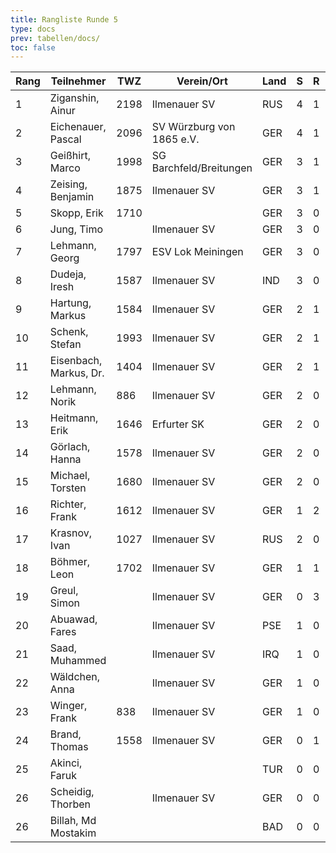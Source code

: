```yaml
---
title: Rangliste Runde 5
type: docs
prev: tabellen/docs/
toc: false
---
```


| Rang | Teilnehmer               | TWZ  | Verein/Ort                  | Land | S  | R  | V  | Punkte | BH   | SB    | ARO  | WIN |
|------|--------------------------|------|-----------------------------|------|----|----|----|--------|------|-------|------|-----|
| 1    | Ziganshin, Ainur         | 2198 | Ilmenauer SV                | RUS  | 4  | 1  | 0  | 4.5    | 16.5 | 14.25 | 1852 | 4   |
| 2    | Eichenauer, Pascal       | 2096 | SV Würzburg von 1865 e.V.   | GER  | 4  | 1  | 0  | 4.5    | 14.5 | 12.25 | 1512 | 4   |
| 3    | Geißhirt, Marco          | 1998 | SG Barchfeld/Breitungen     | GER  | 3  | 1  | 1  | 3.5    | 15.0 | 8.75  | 1775 | 3   |
| 4    | Zeising, Benjamin        | 1875 | Ilmenauer SV                | GER  | 3  | 1  | 1  | 3.5    | 15.0 | 8.75  | 1752 | 3   |
| 5    | Skopp, Erik              | 1710 |                             | GER  | 3  | 0  | 1  | 3.0    | 14.5 | 5.50  | 1551 | 3   |
| 6    | Jung, Timo               |      | Ilmenauer SV                | GER  | 3  | 0  | 2  | 3.0    | 12.0 | 5.00  | 1685 | 3   |
| 7    | Lehmann, Georg           | 1797 | ESV Lok Meiningen           | GER  | 3  | 0  | 2  | 3.0    | 10.5 | 4.00  | 1208 | 3   |
| 8    | Dudeja, Iresh            | 1587 | Ilmenauer SV                | IND  | 3  | 0  | 2  | 3.0    | 8.5  | 5.50  | 1174 | 3   |
| 9    | Hartung, Markus          | 1584 | Ilmenauer SV                | GER  | 2  | 1  | 2  | 2.5    | 14.5 | 5.25  | 1754 | 2   |
| 10   | Schenk, Stefan           | 1993 | Ilmenauer SV                | GER  | 2  | 1  | 2  | 2.5    | 14.0 | 6.00  | 1518 | 2   |
| 11   | Eisenbach, Markus, Dr.   | 1404 | Ilmenauer SV                | GER  | 2  | 1  | 2  | 2.5    | 14.0 | 5.75  | 1812 | 2   |
| 12   | Lehmann, Norik           | 886  | Ilmenauer SV                | GER  | 2  | 0  | 3  | 2.0    | 15.5 | 5.00  | 1585 | 2   |
| 13   | Heitmann, Erik           | 1646 | Erfurter SK                 | GER  | 2  | 0  | 1  | 2.0    | 13.5 | 3.50  | 1391 | 2   |
| 14   | Görlach, Hanna           | 1578 | Ilmenauer SV                | GER  | 2  | 0  | 3  | 2.0    | 12.0 | 3.00  | 1603 | 2   |
| 15   | Michael, Torsten         | 1680 | Ilmenauer SV                | GER  | 2  | 0  | 3  | 2.0    | 11.5 | 1.50  | 1381 | 2   |
| 16   | Richter, Frank           | 1612 | Ilmenauer SV                | GER  | 1  | 2  | 2  | 2.0    | 11.0 | 3.75  | 1316 | 1   |
| 17   | Krasnov, Ivan            | 1027 | Ilmenauer SV                | RUS  | 2  | 0  | 0  | 2.0    | 9.0  | 1.50  | 819  | 2   |
| 18   | Böhmer, Leon             | 1702 | Ilmenauer SV                | GER  | 1  | 1  | 3  | 1.5    | 13.5 | 4.00  | 1353 | 1   |
| 19   | Greul, Simon             |      | Ilmenauer SV                | GER  | 0  | 3  | 2  | 1.5    | 11.0 | 2.50  | 1469 | 0   |
| 20   | Abuawad, Fares           |      | Ilmenauer SV                | PSE  | 1  | 0  | 4  | 1.0    | 12.5 | 2.00  | 1403 | 1   |
| 21   | Saad, Muhammed           |      | Ilmenauer SV                | IRQ  | 1  | 0  | 0  | 1.0    | 11.0 | 2.00  | 800  | 1   |
| 22   | Wäldchen, Anna           |      | Ilmenauer SV                | GER  | 1  | 0  | 4  | 1.0    | 10.5 | 0.50  | 1283 | 1   |
| 23   | Winger, Frank            | 838  | Ilmenauer SV                | GER  | 1  | 0  | 4  | 1.0    | 9.5  | 0.00  | 1077 | 1   |
| 24   | Brand, Thomas            | 1558 | Ilmenauer SV                | GER  | 0  | 1  | 2  | 0.5    | 12.0 | 1.00  | 1436 | 0   |
| 25   | Akinci, Faruk            |      |                             | TUR  | 0  | 0  | 1  | 0.0    | 12.0 | 0.00  | 800  | 0   |
| 26   | Scheidig, Thorben        |      | Ilmenauer SV                | GER  | 0  | 0  | 0  | 0.0    | 10.0 | 0.00  | 800  | 0   |
| 26   | Billah, Md Mostakim      |      |                             | BAD  | 0  | 0  | 0  | 0.0    | 10.0 | 0.00  | 800  | 0   |